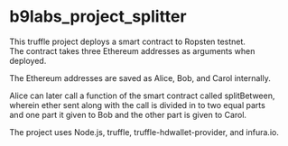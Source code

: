 # b9labs_project_splitter

This truffle project deploys a smart contract to Ropsten testnet. \
The contract takes three Ethereum addresses as arguments when deployed.

The Ethereum addresses are saved as Alice, Bob, and Carol internally.

Alice can later call a function of the smart contract called splitBetween, \
wherein ether sent along with the call is divided in to two equal parts \
and one part it given to Bob and the other part is given to Carol.

The project uses Node.js, truffle, truffle-hdwallet-provider, and infura.io.
